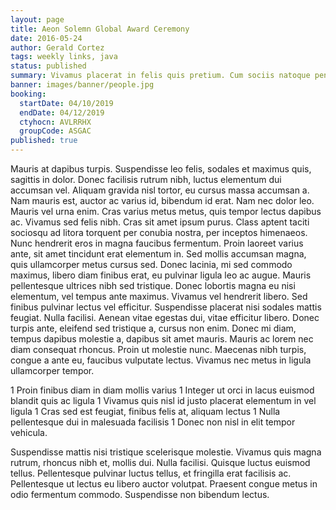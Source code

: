 ```yaml
---
layout: page
title: Aeon Solemn Global Award Ceremony
date: 2016-05-24
author: Gerald Cortez
tags: weekly links, java
status: published
summary: Vivamus placerat in felis quis pretium. Cum sociis natoque penatibus.
banner: images/banner/people.jpg
booking:
  startDate: 04/10/2019
  endDate: 04/12/2019
  ctyhocn: AVLRRHX
  groupCode: ASGAC
published: true
---
```

Mauris at dapibus turpis. Suspendisse leo felis, sodales et maximus quis, sagittis in dolor. Donec facilisis rutrum nibh, luctus elementum dui accumsan vel. Aliquam gravida nisl tortor, eu cursus massa accumsan a. Nam mauris est, auctor ac varius id, bibendum id erat. Nam nec dolor leo. Mauris vel urna enim. Cras varius metus metus, quis tempor lectus dapibus ac. Vivamus sed felis nibh. Cras sit amet ipsum purus. Class aptent taciti sociosqu ad litora torquent per conubia nostra, per inceptos himenaeos. Nunc hendrerit eros in magna faucibus fermentum. Proin laoreet varius ante, sit amet tincidunt erat elementum in. Sed mollis accumsan magna, quis ullamcorper metus cursus sed. Donec lacinia, mi sed commodo maximus, libero diam finibus erat, eu pulvinar ligula leo ac augue.
Mauris pellentesque ultrices nibh sed tristique. Donec lobortis magna eu nisi elementum, vel tempus ante maximus. Vivamus vel hendrerit libero. Sed finibus pulvinar lectus vel efficitur. Suspendisse placerat nisi sodales mattis feugiat. Nulla facilisi. Aenean vitae egestas dui, vitae efficitur libero. Donec turpis ante, eleifend sed tristique a, cursus non enim. Donec mi diam, tempus dapibus molestie a, dapibus sit amet mauris. Mauris ac lorem nec diam consequat rhoncus. Proin ut molestie nunc. Maecenas nibh turpis, congue a ante eu, faucibus vulputate lectus. Vivamus nec metus in ligula ullamcorper tempor.

1 Proin finibus diam in diam mollis varius
1 Integer ut orci in lacus euismod blandit quis ac ligula
1 Vivamus quis nisl id justo placerat elementum in vel ligula
1 Cras sed est feugiat, finibus felis at, aliquam lectus
1 Nulla pellentesque dui in malesuada facilisis
1 Donec non nisl in elit tempor vehicula.

Suspendisse mattis nisi tristique scelerisque molestie. Vivamus quis magna rutrum, rhoncus nibh et, mollis dui. Nulla facilisi. Quisque luctus euismod tellus. Pellentesque pulvinar luctus tellus, et fringilla erat facilisis ac. Pellentesque ut lectus eu libero auctor volutpat. Praesent congue metus in odio fermentum commodo. Suspendisse non bibendum lectus.
